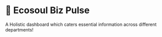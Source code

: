 # 🎈 Ecosoul Biz Pulse

A Holistic dashboard which caters essential information across different departments!
